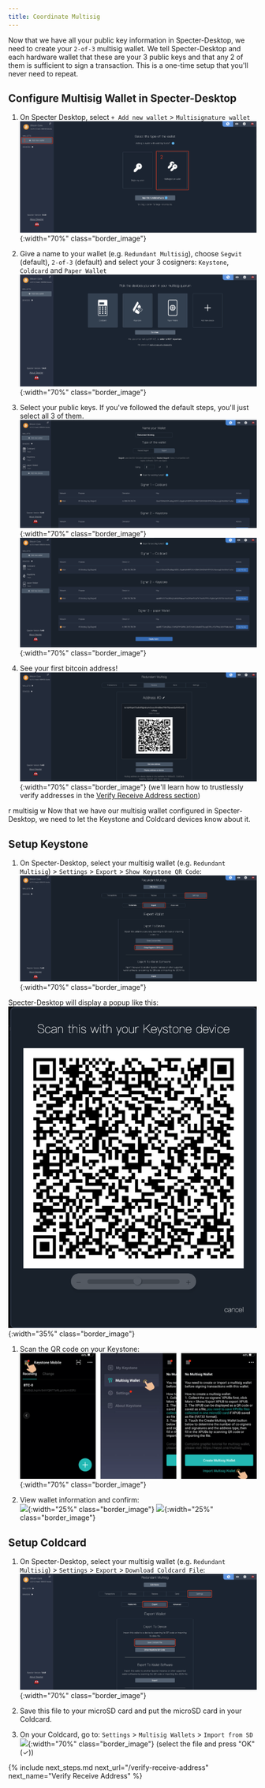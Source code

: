 ```yaml
---
title: Coordinate Multisig
---
```


Now that we have all your public key information in Specter-Desktop, we need to create your `2-of-3` multisig wallet.
We tell Specter-Desktop and each hardware wallet that these are your 3 public keys and that any 2 of them is sufficient to sign a transaction.
This is a one-time setup that you'll never need to repeat.

## Configure Multisig Wallet in Specter-Desktop

1. On Specter Desktop, select `+ Add new wallet` > `Multisignature wallet` 
![](/assets/img/coordinate-multisig-specter-desktop-add-wallet.png){:width="70%" class="border_image"}

1. Give a name to your wallet (e.g. `Redundant Multisig`), choose `Segwit` (default), `2-of-3` (default) and select your 3 cosigners: `Keystone`, `Coldcard` and `Paper Wallet`
![](/assets/img/coordinate-multisig-specter-desktop-quorum.png){:width="70%" class="border_image"}
   
1. Select your public keys. If you've followed the default steps, you'll just select all 3 of them.  
![](/assets/img/coordinate-multisig-specter-desktop-keys-1.png){:width="70%" class="border_image"}
![](/assets/img/coordinate-multisig-specter-desktop-keys-2.png){:width="70%" class="border_image"}


1. See your first bitcoin address!   
![](/assets/img/verify-address-specter-desktop.png){:width="70%" class="border_image"} 
(we'll learn how to trustlessly verify addresses in the [Verify Receive Address section](/verify-receive-address/))

r multisig w
Now that we have our multisig wallet configured in Specter-Desktop, we need to let the Keystone and Coldcard devices know about it.

## Setup Keystone
1. On Specter-Desktop, select your multisig wallet (e.g. `Redundant Multisig`) > `Settings` > `Export` > `Show Keystone QR Code`:  
![](/assets/img/coordinate-multisig-specter-desktop-export-keystone.png){:width="70%" class="border_image"}

Specter-Desktop will display a popup like this:  
![](/assets/img/coordinate-multisig-specter-desktop-export-keystone-qr.png){:width="35%" class="border_image"}

1. Scan the QR code on your Keystone:  
![](/assets/img/coordinate-multisig-specter-desktop-import-keystone-qr.png){:width="70%" class="border_image"}
   
1. View wallet information and confirm:    
![](/assets/img/coordinate-multisig-specter-desktop-keystone-imported.jpeg){:width="25%" class="border_image"}
![](/assets/img/coordinate-multisig-view-policy-onsetup-keystone.jpeg){:width="25%" class="border_image"}

## Setup Coldcard
1. On Specter-Desktop, select your multisig wallet (e.g. `Redundant Multisig`) > `Settings` > `Export` > `Download Coldcard File`:  
![](/assets/img/coordinate-multisig-specter-desktop-export-coldcard.png){:width="70%" class="border_image"}

1. Save this file to your microSD card and put the microSD card in your Coldcard.  

1. On your Coldcard, go to: `Settings` > `Multisig Wallets` > `Import from SD`  
![](/assets/img/coordinate-multisig-coldcard-create-airgapped.png){:width="70%" class="border_image"} 
(select the file and press "OK" (✓))


{% include next_steps.md next_url="/verify-receive-address" next_name="Verify Receive Address" %}
